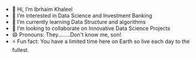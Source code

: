 - 👋 Hi, I’m Ibrhaim Khaleel
- 👀 I’m interested in Data Science and Investment Banking
- 🌱 I’m currently learning Data Structure and algorithms
- 💞️ I’m looking to collaborate on Innovative Data Science Projects
- 😄 Pronouns: They........Don't know me, son!
- ⚡ Fun fact: You have a limited time here on Earth so live each day to the fullest.

<!---
ibrahimkhxl/ibrahimkhxl is a ✨ special ✨ repository because its `README.md` (this file) appears on your GitHub profile.
You can click the Preview link to take a look at your changes.
--->
